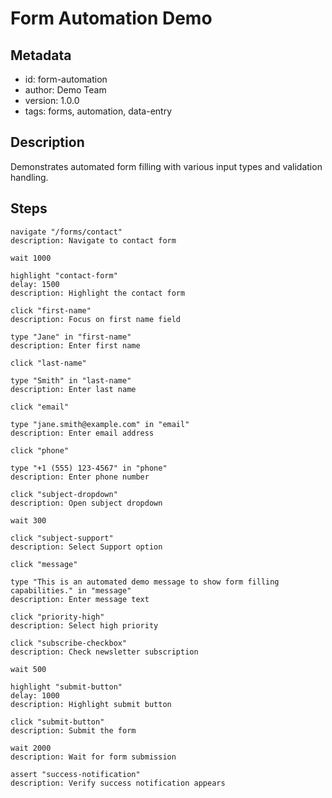# Form Automation Demo

## Metadata

- id: form-automation
- author: Demo Team
- version: 1.0.0
- tags: forms, automation, data-entry

## Description

Demonstrates automated form filling with various input types and validation handling.

## Steps

```
navigate "/forms/contact"
description: Navigate to contact form
```

```
wait 1000
```

```
highlight "contact-form"
delay: 1500
description: Highlight the contact form
```

```
click "first-name"
description: Focus on first name field
```

```
type "Jane" in "first-name"
description: Enter first name
```

```
click "last-name"
```

```
type "Smith" in "last-name"
description: Enter last name
```

```
click "email"
```

```
type "jane.smith@example.com" in "email"
description: Enter email address
```

```
click "phone"
```

```
type "+1 (555) 123-4567" in "phone"
description: Enter phone number
```

```
click "subject-dropdown"
description: Open subject dropdown
```

```
wait 300
```

```
click "subject-support"
description: Select Support option
```

```
click "message"
```

```
type "This is an automated demo message to show form filling capabilities." in "message"
description: Enter message text
```

```
click "priority-high"
description: Select high priority
```

```
click "subscribe-checkbox"
description: Check newsletter subscription
```

```
wait 500
```

```
highlight "submit-button"
delay: 1000
description: Highlight submit button
```

```
click "submit-button"
description: Submit the form
```

```
wait 2000
description: Wait for form submission
```

```
assert "success-notification"
description: Verify success notification appears
```
